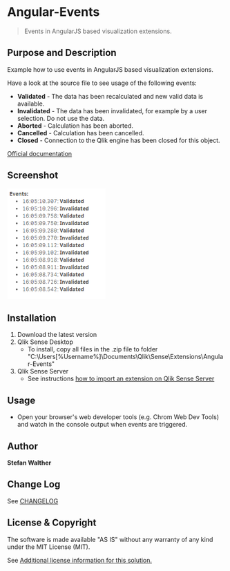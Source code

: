 # Angular-Events
> Events in AngularJS based visualization extensions.

## Purpose and Description
Example how to use events in AngularJS based visualization extensions.

Have a look at the source file to see usage of the following events:

* **Validated** - The data has been recalculated and new valid data is available.
* **Invalidated** - The data has been invalidated, for example by a user selection. Do not use the data.
* **Aborted** - Calculation has been aborted.
* **Cancelled** - Calculation has been cancelled.
* **Closed** - Connection to the Qlik engine has been closed for this object.

[Official documentation](http://betahelp.qliktech.com/sense/2.0/en-US/developer/Subsystems/Mashups/Content/Howtos/mashups-access-visualization-data.htm)

## Screenshot

![](docs/images/AngularEvents_Screenshot.png)

## Installation

1. Download the latest version
2. Qlik Sense Desktop
	* To install, copy all files in the .zip file to folder "C:\Users\[%Username%]\Documents\Qlik\Sense\Extensions\Angular-Events"
3. Qlik Sense Server
	* See instructions [how to import an extension on Qlik Sense Server](http://help.qlik.com/sense/en-us/developer/#../Subsystems/Workbench/Content/BuildingExtensions/HowTos/deploy-extensions.htm)

## Usage

* Open your browser's web developer tools (e.g. Chrom Web Dev Tools) and watch in the console output when events are triggered.

## Author

**Stefan Walther**

## Change Log

See [CHANGELOG](CHANGELOG.yml)

## License & Copyright
The software is made available "AS IS" without any warranty of any kind under the MIT License (MIT).

See [Additional license information for this solution.](LICENSE.md)




